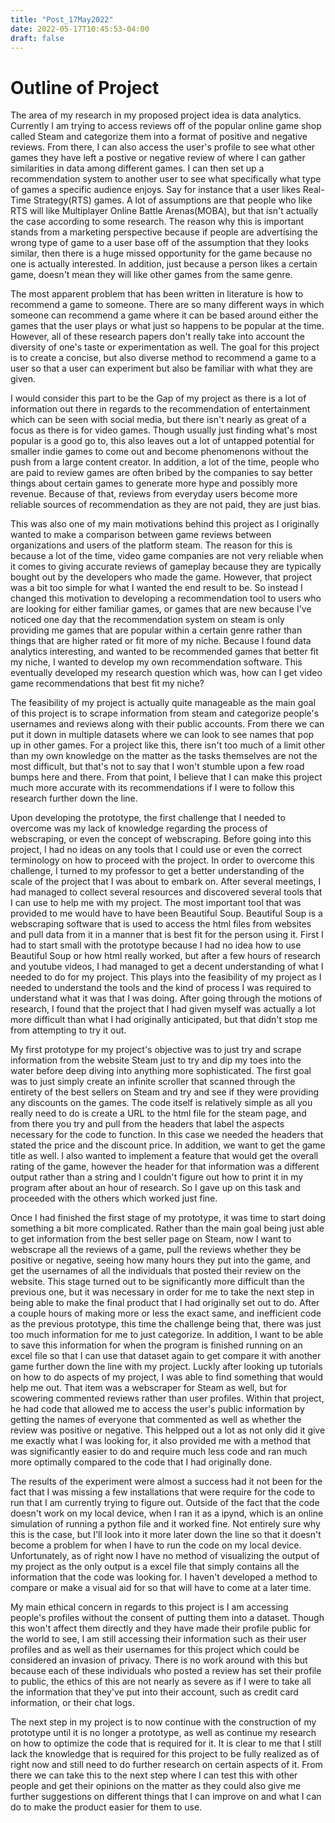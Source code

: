 ```yaml
---
title: "Post_17May2022"
date: 2022-05-17T10:45:53-04:00
draft: false
---
```


# Outline of Project

The area of my research in my proposed project idea is data analytics. Currently I am trying to access reviews off of the popular online game shop called Steam and categorize them into a format of positive and negative reviews. From there, I can also access the user's profile to see what other games they have left a postive or negative review of where I can gather similarities in data among different games. I can then set up a recommendation system to another user to see what specifically what type of games a specific audience enjoys. Say for instance that a user likes Real-Time Strategy(RTS) games. A lot of assumptions are that people who like RTS will like Multiplayer Online Battle Arenas(MOBA), but that isn't actually the case according to some research. The reason why this is important stands from a marketing perspective because if people are advertising the wrong type of game to a user base off of the assumption that they looks similar, then there is a huge missed opportunity for the game because no one is actually interested. In addition, just because a person likes a certain game, doesn't mean they will like other games from the same genre.
 
The most apparent problem that has been written in literature is how to recommend a game to someone. There are so many different ways in which someone can recommend a game where it can be based around either the games that the user plays or what just so happens to be popular at the time. However, all of these research papers don't really take into account the diversity of one's taste or experimentation as well. The goal for this project is to create a concise, but also diverse method to recommend a game to a user so that a user can experiment but also be familiar with what they are given.
 
I would consider this part to be the Gap of my project as there is a lot of information out there in regards to the recommendation of entertainment which can be seen with social media, but there isn't nearly as great of a focus as there is for video games. Though usually just finding what's most popular is a good go to, this also leaves out a lot of untapped potential for smaller indie games to come out and become phenomenons without the push from a large content creator. In addition, a lot of the time, people who are paid to review games are often bribed by the companies to say better things about certain games to generate more hype and possibly more revenue. Because of that, reviews from everyday users become more reliable sources of recommendation as they are not paid, they are just bias.
 
This was also one of my main motivations behind this project as I originally wanted to make a comparison between game reviews between organizations and users of the platform steam. The reason for this is because a lot of the time, video game companies are not very reliable when it comes to giving accurate reviews of gameplay because they are typically bought out by the developers who made the game. However, that project was a bit too simple for what I wanted the end result to be. So instead I changed this motivation to developing a recommendation tool to users who are looking for either familiar games, or games that are new because I've noticed one day that the recommendation system on steam is only providing me games that are popular within a certain genre rather than things that are higher rated or fit more of my niche. Because I found data analytics interesting, and wanted to be recommended games that better fit my niche, I wanted to develop my own recommendation software. This eventually developed my research question which was, how can I get video game recommendations that best fit my niche?
 
The feasibility of my project is actually quite manageable as the main goal of this project is to scrape information from steam and categorize people's usernames and reviews along with their public accounts. From there we can put it down in multiple datasets where we can look to see names that pop up in other games. For a project like this, there isn't too much of a limit other than my own knowledge on the matter as the tasks themselves are not the most difficult, but that's not to say that I won't stumble upon a few road bumps here and there. From that point, I believe that I can make this project much more accurate with its recommendations if I were to follow this research further down the line.
 
Upon developing the prototype, the first challenge that I needed to overcome was my lack of knowledge regarding the process of webscraping, or even the concept of webscraping. Before going into this project, I had no ideas on any tools that I could use or even the correct terminology on how to proceed with the project. In order to overcome this challenge, I turned to my professor to get a better understanding of the scale of the project that I was about to embark on. After several meetings, I had managed to collect several resources and discovered several tools that I can use to help me with my project. The most important tool that was provided to me would have to have been Beautiful Soup. Beautiful Soup is a webscraping software that is used to access the html files from websites and pull data from it in a manner that is best fit for the person using it. First I had to start small with the prototype because I had no idea how to use Beautiful Soup or how html really worked, but after a few hours of research and youtube videos, I had managed to get a decent understanding of what I needed to do for my project. This plays into the feasibility of my project as I needed to understand the tools and the kind of process I was required to understand what it was that I was doing. After going through the motions of research, I found that the project that I had given myself was actually a lot more difficult than what I had originally anticipated, but that didn't stop me from attempting to try it out.
 
My first prototype for my project's objective was to just try and scrape information from the website Steam just to try and dip my toes into the water before deep diving into anything more sophisticated. The first goal was to just simply create an infinite scroller that scanned through the entirety of the best sellers on Steam and try and see if they were providing any discounts on the games. The code itself is relatively simple as all you really need to do is create a URL to the html file for the steam page, and from there you try and pull from the headers that label the aspects necessary for the code to function. In this case we needed the headers that stated the price and the discount price. In addition, we want to get the game title as well. I also wanted to implement a feature that would get the overall rating of the game, however the header for that information was a different output rather than a string and I couldn't figure out how to print it in my program after about an hour of research. So I gave up on this task and proceeded with the others which worked just fine.
 
Once I had finished the first stage of my prototype, it was time to start doing something a bit more complicated. Rather than the main goal being just able to get information from the best seller page on Steam, now I want to webscrape all the reviews of a game, pull the reviews whether they be positive or negative, seeing how many hours they put into the game, and get the usernames of all the individuals that posted their review on the website. This stage turned out to be significantly more difficult than the previous one, but it was necessary in order for me to take the next step in being able to make the final product that I had originally set out to do. After a couple hours of making more or less the exact same, and inefficient code as the previous prototype, this time the challenge being that, there was just too much information for me to just categorize. In addition, I want to be able to save this information for when the program is finished running on an excel file so that I can use that dataset again to get compare it with another game further down the line with my project. Luckly after looking up tutorials on how to do aspects of my project, I was able to find something that would help me out. That item was a webscraper for Steam as well, but for scowering commented reviews rather than user profiles. Within that project, he had code that allowed me to access the user's public information by getting the names of everyone that commented as well as whether the review was positive or negative. This helpped out a lot as not only did it give me exactly what I was looking for, it also provided me with a method that was significantly easier to do and require much less code and ran much more optimally compared to the code that I had originally done.
 
The results of the experiment were almost a success had it not been for the fact that I was missing a few installations that were require for the code to run that I am currently trying to figure out. Outside of the fact that the code doesn't work on my local device, when I ran it as a ipynd, which is an online simulation of running a python file and it worked fine. Not entirely sure why this is the case, but I'll look into it more later down the line so that it doesn't become a problem for when I have to run the code on my local device. Unfortunately, as of right now I have no method of visualizing the output of my project as the only output is a excel file that simply contains all the information that the code was looking for. I haven't developed a method to compare or make a visual aid for so that will have to come at a later time.
 
My main ethical concern in regards to this project is I am accessing people's profiles without the consent of putting them into a dataset. Though this won't affect them directly and they have made their profile public for the world to see, I am still accessing their information such as their user profiles and as well as their usernames for this project which could be considered an invasion of privacy. There is no work around with this but because each of these individuals who posted a review has set their profile to public, the ethics of this are not nearly as severe as if I were to take all the information that they've put into their account, such as credit card information, or their chat logs.
 
The next step in my project is to now continue with the construction of my prototype until it is no longer a prototype, as well as continue my research on how to optimize the code that is required for it. It is clear to me that I still lack the knowledge that is required for this project to be fully realized as of right now and still need to do further research on certain aspects of it. From there we can take this to the next step where I can test this with other people and get their opinions on the matter as they could also give me further suggestions on different things that I can improve on and what I can do to make the product easier for them to use.